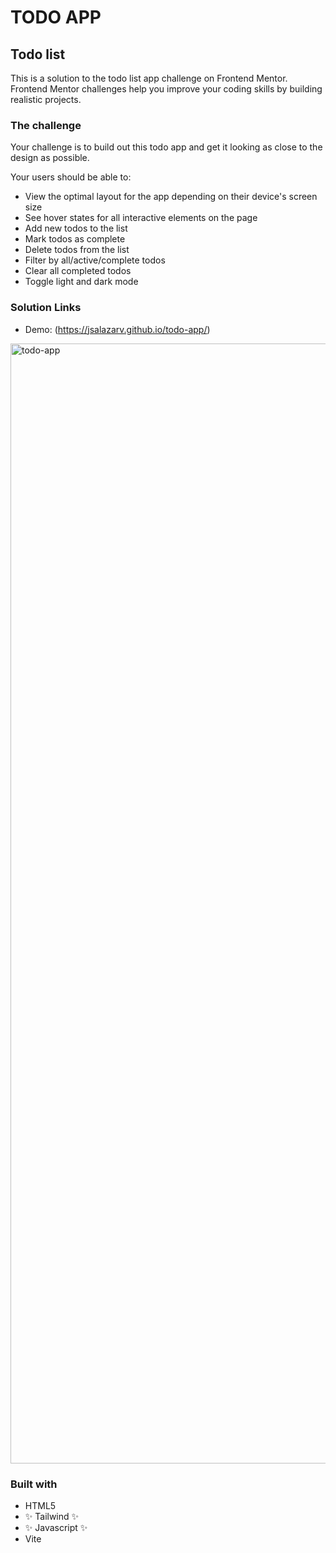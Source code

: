 # TODO APP


## Todo list

This is a solution to the todo list app challenge on Frontend Mentor. Frontend Mentor challenges help you improve your coding skills by building realistic projects.



### The challenge

Your challenge is to build out this todo app and get it looking as close to the design as possible.

Your users should be able to:

- View the optimal layout for the app depending on their device's screen size
- See hover states for all interactive elements on the page
- Add new todos to the list
- Mark todos as complete
- Delete todos from the list
- Filter by all/active/complete todos
- Clear all completed todos
- Toggle light and dark mode



### Solution Links


- Demo: (https://jsalazarv.github.io/todo-app/)
<img width="1792" alt="todo-app" src="https://user-images.githubusercontent.com/20529328/186755463-2ad170b4-8575-4e6e-a4e1-aa64412fea34.png">


### Built with

- HTML5
- ✨ Tailwind ✨
- ✨ Javascript ✨
- Vite
